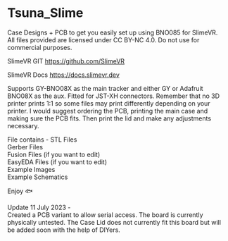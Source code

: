 # Tsuna_Slime
Case Designs + PCB to get you easily set up using BNO085 for SlimeVR. \
All files provided are licensed under CC BY-NC 4.0. Do not use for commercial purposes.

SlimeVR GIT https://github.com/SlimeVR

SlimeVR Docs https://docs.slimevr.dev

Supports GY-BNO08X as the main tracker and either GY or Adafruit BNO08X as the aux. Fitted for JST-XH connectors.
Remember that no 3D printer prints 1:1 so some files may print differently depending on your printer. I would suggest ordering the PCB, printing the main case and making sure the PCB fits. Then print the lid and make any adjustments necessary.

File contains -
STL Files \
Gerber Files \
Fusion Files (if you want to edit) \
EasyEDA Files (if you want to edit) \
Example Images \
Example Schematics 

Enjoy 🐟

Update 11 July 2023 - \
Created a PCB variant to allow serial access.
The board is currently physically untested.
The Case Lid does not currently fit this board but will be added soon with the help of DIYers.
